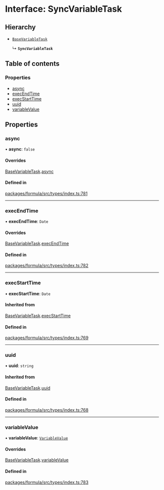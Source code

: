 # Interface: SyncVariableTask

## Hierarchy

- [`BaseVariableTask`](BaseVariableTask.md)

  ↳ **`SyncVariableTask`**

## Table of contents

### Properties

- [async](SyncVariableTask.md#async)
- [execEndTime](SyncVariableTask.md#execendtime)
- [execStartTime](SyncVariableTask.md#execstarttime)
- [uuid](SyncVariableTask.md#uuid)
- [variableValue](SyncVariableTask.md#variablevalue)

## Properties

### <a id="async" name="async"></a> async

• **async**: ``false``

#### Overrides

[BaseVariableTask](BaseVariableTask.md).[async](BaseVariableTask.md#async)

#### Defined in

[packages/formula/src/types/index.ts:781](https://github.com/mashcard/mashcard/blob/main/packages/formula/src/types/index.ts#L781)

___

### <a id="execendtime" name="execendtime"></a> execEndTime

• **execEndTime**: `Date`

#### Overrides

[BaseVariableTask](BaseVariableTask.md).[execEndTime](BaseVariableTask.md#execendtime)

#### Defined in

[packages/formula/src/types/index.ts:782](https://github.com/mashcard/mashcard/blob/main/packages/formula/src/types/index.ts#L782)

___

### <a id="execstarttime" name="execstarttime"></a> execStartTime

• **execStartTime**: `Date`

#### Inherited from

[BaseVariableTask](BaseVariableTask.md).[execStartTime](BaseVariableTask.md#execstarttime)

#### Defined in

[packages/formula/src/types/index.ts:769](https://github.com/mashcard/mashcard/blob/main/packages/formula/src/types/index.ts#L769)

___

### <a id="uuid" name="uuid"></a> uuid

• **uuid**: `string`

#### Inherited from

[BaseVariableTask](BaseVariableTask.md).[uuid](BaseVariableTask.md#uuid)

#### Defined in

[packages/formula/src/types/index.ts:768](https://github.com/mashcard/mashcard/blob/main/packages/formula/src/types/index.ts#L768)

___

### <a id="variablevalue" name="variablevalue"></a> variableValue

• **variableValue**: [`VariableValue`](../README.md#variablevalue)

#### Overrides

[BaseVariableTask](BaseVariableTask.md).[variableValue](BaseVariableTask.md#variablevalue)

#### Defined in

[packages/formula/src/types/index.ts:783](https://github.com/mashcard/mashcard/blob/main/packages/formula/src/types/index.ts#L783)
